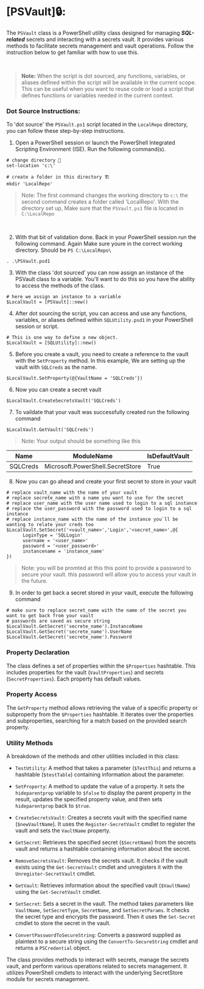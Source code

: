 # [PSVault]🔒:


 The `PSVault` class is a PowerShell utility class designed for managing ***SQL-related*** secrets and interacting with a secrets vault.
 It provides various methods to facilitate secrets management and vault operations. Follow the instruction below to get familiar with how to use this.
<p>
</br>
</p>

> **Note:** When the script is dot sourced, any functions, variables, or aliases defined within the script will be available in the current scope.
> This can be useful when you want to reuse code or load a script that defines functions or variables needed in the current context.

### Dot Source Instructions:

To 'dot source' the ```PSVault.ps1``` script located in the ```LocalRepo``` directory, you can follow these step-by-step instructions.

1. Open a PowerShell session or launch the PowerShell Integrated Scripting Environment (ISE). Run the following command(s).

```
# change directory 📁
set-location 'c:\'

# create a folder in this directory 🏗️
mkdir 'LocalRepo'
```
> Note: The first command changes the working directory to ```c:\``` the second command creates a folder called 'LocalRepo'.
> With the directory set up, Make sure that the ```PSVault.ps1``` file is located in ```C:\LocalRepo```
<p></br></p>

2. With that bit of validation done. Back in your PowerShell session run the following command. Again Make sure youre in the correct working directory. Should be ```PS C:\LocalRepo\```
```
. .\PSVault.psd1
```
 3. With the class 'dot sourced' you can now assign an instance of the PSVault class to a variable. You'll want to do this so you have the ability to access the methods of the class.
```
# here we assign an instance to a variable
$LocalVault = [PSVault]::new()
```
4. After dot sourcing the script, you can access and use any functions, variables, or aliases defined within `SQLUtility.psd1` in your PowerShell session or script.
```
# This is one way to define a new object.
$LocalVault = [SQLUtility]::new()
```
5. Before you create a vault, you need to create a reference to the vault with the ```SetProperty```  method. In this example, We are setting up the vault with ```SQLCreds``` as the name. 
```
$LocalVault.SetProperty(@{VaultName = 'SQLCreds'})
```
6. Now you can create a secret vault
```
$LocalVault.CreateSecretsVault('SQLCreds')
```
7. To vaildate that your vault was successfully created run the following command
```
$LocalVault.GetVault('SQLCreds')
```
> Note: Your output should be something like this

|Name|ModuleName|IsDefaultVault|
|----|----------|--------------|
|SQLCreds|Microsoft.PowerShell.SecretStore|True

8. Now you can go ahead and create your first secret to store in your vault
```
# replace vault_name with the name of your vault
# replace secrete_name with a name you want to use for the secret
# replace user_name with the user name used to login to a sql instance
# replace the user_password with the password used to login to a sql instance
# replace instance_name with the name of the instance you`ll be wanting to relate your creds too
$LocalVault.SetSecret('<vault_name>','Login','<secret_name>',@{
	  LoginType = 'SQLLogin'
	  username = '<user_name>'
	  password = '<user_password>'
	  instancename = 'instance_name'
})
```
> Note: you will be promted at this this point to provide a password to secure your vault. this password will allow you to access your vault in the future. 

9. In order to get back a secret stored in your vault, execute the following command
```
# make sure to replace secret_name with the name of the secret you want to get back from your vault
# passwords are saved as secure string
$LocalVault.GetSecret('secrete_name').InstanceName
$LocalVault.GetSecret('secrete_name').UserName
$LocalVault.GetSecret('secrete_name').Password
```
### Property Declaration
The class defines a set of properties within the `$Properties` hashtable. This includes properties for the vault (`VaultProperties`) and secrets (`SecretProperties`). Each property has default values.

### Property Access

The `GetProperty` method allows retrieving the value of a specific property or subproperty from the `$Properties` hashtable. It iterates over the properties and subproperties, searching for a match based on the provided search property.

### Utility Methods
 A breakdown of the methods and other utilities included in this class:

- `TestUtility`: A method that takes a parameter (`$TestThis`) and returns a hashtable (`$testTable`) containing information about the parameter.

- `SetProperty`: A method to update the value of a property. It sets the `hideparentprop` variable to `$false` to display the parent property in the result, updates the specified property value, and then sets `hideparentprop` back to `$true`.

- `CreateSecretsVault`: Creates a secrets vault with the specified name (`$newVaultName`). It uses the `Register-SecretVault` cmdlet to register the vault and sets the `VaultName` property.

- `GetSecret`: Retrieves the specified secret (`$SecretName`) from the secrets vault and returns a hashtable containing information about the secret.

- `RemoveSecretsVault`: Removes the secrets vault. It checks if the vault exists using the `Get-SecretVault` cmdlet and unregisters it with the `Unregister-SecretVault` cmdlet.

- `GetVault`: Retrieves information about the specified vault (`$VaultName`) using the `Get-SecretVault` cmdlet.

- `SetSecret`: Sets a secret in the vault. The method takes parameters like `VaultName`, `SetSecretType`, `SecretName`, and `SetSecretParams`. It checks the secret type and encrypts the password. Then it uses the `Set-Secret` cmdlet to store the secret in the vault.

- `ConvertPasswordToSecureString`: Converts a password supplied as plaintext to a secure string using the `ConvertTo-SecureString` cmdlet and returns a `PSCredential` object.

The class provides methods to interact with secrets, manage the secrets vault, and perform various operations related to secrets management. It utilizes PowerShell cmdlets to interact with the underlying SecretStore module for secrets management.
